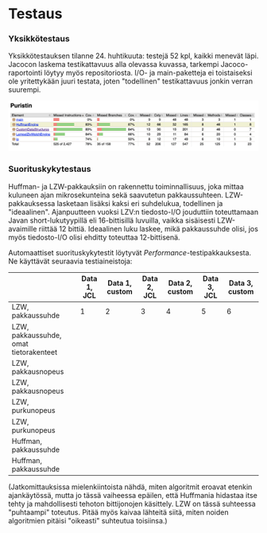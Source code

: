 # Testaus

### Yksikkötestaus

Yksikkötestauksen tilanne 24. huhtikuuta: testejä 52 kpl, kaikki menevät läpi. Jacocon laskema testikattavuus alla olevassa kuvassa, tarkempi Jacoco-raportointi löytyy myös repositoriosta. I/O- ja main-paketteja ei toistaiseksi ole yritettykään juuri testata, joten "todellinen" testikattavuus jonkin verran suurempi.

![](test_coverage_24_4.png)


### Suorituskykytestaus

Huffman- ja LZW-pakkauksiin on rakennettu toiminnallisuus, joka mittaa kuluneen ajan mikrosekunteina sekä saavutetun pakkaussuhteen. LZW-pakkauksessa lasketaan lisäksi kaksi eri suhdelukua, todellinen ja "ideaalinen". Ajanpuutteen vuoksi LZV:n tiedosto-I/O jouduttiin toteuttamaan Javan short-lukutyypillä eli 16-bittisillä luvuilla, vaikka sisäisesti LZW-avaimille riittää 12 bittiä. Ideaalinen luku laskee, mikä pakkaussuhde olisi, jos myös tiedosto-I/O olisi ehditty toteuttaa 12-bittisenä.

Automaattiset suorituskykytestit löytyvät _Performance_-testipakkauksesta. Ne käyttävät seuraavia testiaineistoja:

||Data 1, JCL |Data 1, custom |Data 2, JCL|Data 2, custom|Data 3, JCL|Data 3, custom
---|---|---|---|---|---|---
LZW, pakkaussuhde |1|2|3|4|5|6
LZW, pakkaussuhde, omat tietorakenteet|||
LZW, pakkausnopeus |||
LZW, pakkausnopeus |||
LZW, purkunopeus |||
LZW, purkunopeus |||
Huffman, pakkaussuhde |||
Huffman, pakkaussuhde |||

(Jatkomittauksissa mielenkiintoista nähdä, miten algoritmit eroavat etenkin ajankäytössä, mutta jo tässä vaiheessa epäilen, että Huffmania hidastaa itse tehty ja mahdollisesti tehoton bittijonojen käsittely. LZW on tässä suhteessa "puhtaampi" toteutus. Pitää myös kaivaa lähteitä siitä, miten noiden algoritmien pitäisi "oikeasti" suhteutua toisiinsa.)
